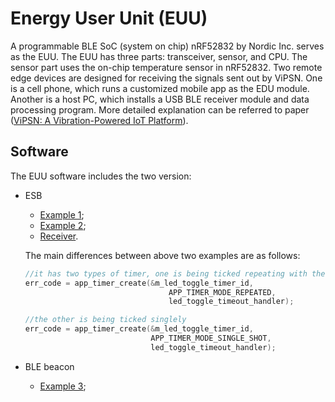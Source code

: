 # Energy User Unit (EUU)

A programmable BLE SoC (system on chip) nRF52832 by Nordic Inc. serves as the EUU. The EUU has three parts: transceiver, sensor, and CPU. The sensor part uses the on-chip temperature sensor in nRF52832. 
Two remote edge devices are designed for receiving the signals sent out by ViPSN. 
One is a cell phone, which runs a customized mobile app as the EDU module. 
Another is a host PC, which installs a USB BLE receiver module and data processing
program. 
More detailed explanation can be referred to paper ([ViPSN: A Vibration-Powered IoT Platform](../README.md/#divtop)).

## Software

The EUU software includes the two version:

- ESB

    - [Example 1](./software/ESB_version/Transmitter_for_EUU/examples/ESB_template/case_of_intermittent_vibrations/pca10040/blank/arm5_no_packs/nrf_pwr_mgmt_pca10040.uvprojx);
    - [Example 2](./software/ESB_version/Transmitter_for_EUU/examples/ESB_template/case_of_transient_excitation/pca10040/blank/arm5_no_packs/nrf_pwr_mgmt_pca10040.uvprojx);
    - [Receiver](./software/ESB_version/Receiver_for_EUU/project/mdk5/esb_rx.uvprojx).

    The main differences between above two examples are as follows:

    ```c
    //it has two types of timer, one is being ticked repeating with the interval set before     
    err_code = app_timer_create(&m_led_toggle_timer_id,
                                    APP_TIMER_MODE_REPEATED,
                                    led_toggle_timeout_handler);
    ```

    ```c
    //the other is being ticked singlely	
    err_code = app_timer_create(&m_led_toggle_timer_id,
                                APP_TIMER_MODE_SINGLE_SHOT,
                                led_toggle_timeout_handler);
    ```

- BLE beacon
    - [Example 3](./software/beacon_version/examples/ble_peripheral/ble_app_beacon/pca10040/s132/arm5_no_packs/ble_app_beacon_pca10040_s132.uvprojx);



<!-- ## How to install keil5

 Go to [here](http://www2.keil.com/mdk5 ) to download keil5.

It is necessary to activate keil5 before compiling code.

Device is nordic nRF52832-QFAA.

The following pack are required after installing keil5:

1. NordicSemiconductor.nRF_DeviceFamilyPack.8.17.0.pack
2. NordicSemiconductor::Device:Startup:8.9.0
3. ARM.CMSIS.4.5.0

When open [project](.\EUU\software\EUU_trans\examples\case of bridge vibration\pca10040\blank\arm5_no_packs), the dialog box will pop and remind installing above packs. 

After automatically installing, keil5 can complier the project. 

JLINK is recommended to download hex file. If JLINK is not available for developers, STLINK is also available.  -->

<!-- ### Code & Project

In EUU, there are two example projects. 

Developers should build and download it. If something go wrong, please read **Problems may encountered**.

The brief explanation for the project is following:

#### Bridge 

Code can be opened [here](.\EUU\software\EUU_trans\examples\case of bridge vibration\pca10040\blank\arm5_no_packs).

**BUTTON_TOUCH** is the IO port set. 

When **BUTTON_TOUCH** is rising edge, IO interrupt starts. 

When it is falling edge, IO interrupt stops. 

When IO interrupt starts, a timer starts at the same time. 

The timer is set by **LED_TOGGLE_INTERVAL**. 

After timer overflows, **led_toggle_timeout_handler** function is called. 

In this case, it only has a function named **s_tx()**. Developers can change this function to its custom function. 

This function starts high frequency clk at the beginning, then collecting temperature sensor data, sending by ESB, delaying 200ms, and then changing clk from high frequency to low frequency.

In this Bridge case, the timer will repeat according to **LED_TOGGLE_INTERVAL**. And it repeats until IO port is falling edge.



#### Transient 

Code can be opened [here](.\EUU\software\EUU_trans\examples\case of transient excitation\pca10040\blank\arm5_no_packs).

**BUTTON_TOUCH** is the IO port set. 

When **BUTTON_TOUCH** is rising edge, IO interrupt starts. 

When it is falling edge, IO interrupt stops. 

When IO interrupt starts, a timer starts at the same time. 

The timer is set by **LED_TOGGLE_INTERVAL**. 

After timer overflows, **led_toggle_timeout_handler** function is called. Then the timer closes before IO detects it is falling edge. 

In this case, it only has a function named **s_tx()**. Developers can change this function to its custom function. 

This function starts high frequency clk at the beginning, then collecting temperature sensor data, sending by ESB, delaying 200ms, and then changing clk from high frequency to low frequency.


In this Transient case, the timer will only be singly ticked. And it repeats until IO port is falling edge. -->
